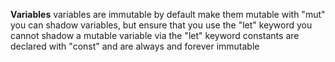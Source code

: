 **Variables**
variables are immutable by default
make them mutable with "mut"
you can shadow variables, but ensure that you use the "let" keyword
you cannot shadow a mutable variable via the "let" keyword
constants are declared with "const" and are always and forever immutable
